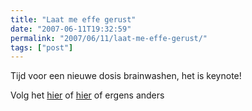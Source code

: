 ```yaml
---
title: "Laat me effe gerust"
date: "2007-06-11T19:32:59"
permalink: "2007/06/11/laat-me-effe-gerust/"
tags: ["post"]
---
```

Tijd voor een nieuwe dosis brainwashen, het is keynote!

Volg het [hier](http://www.macrumorslive.com/ "http://www.macrumorslive.com/") of [hier](http://live.gizmodo.com/ "http://live.gizmodo.com/") of ergens anders
